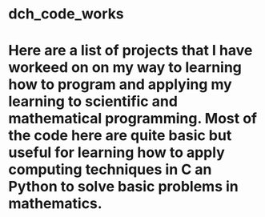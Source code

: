 # dch_code_works

# Here are a list of projects that I have workeed on on my way to learning how to program and applying my learning to scientific and mathematical programming. Most of the code here are quite basic but useful for learning how to apply computing techniques in C an Python to solve basic problems in mathematics.
